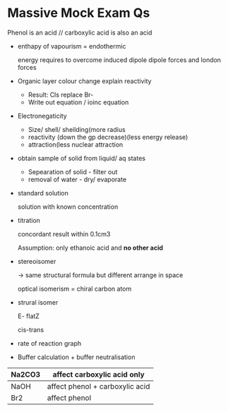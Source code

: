 # Massive Mock Exam Qs

Phenol is an acid // carboxylic acid is also an acid

- enthapy of vapourism = endothermic
    
    energy requires to overcome induced dipole dipole forces and london forces
    
- Organic layer colour change explain reactivity
    - Result: Cls replace Br-
    - Write out equation / ioinc equation
- Electronegaticity
    - Size/ shell/ sheilding(more radius
    - reactivity (down the gp decrease)(less energy release)
    - attraction(less nuclear attraction
- obtain sample of solid from liquid/ aq states
    - Sepearation of solid - filter out
    - removal of water - dry/ evaporate
- standard solution
    
    solution with known concentration
    
- titration
    
    concordant result within 0.1cm3
    
    Assumption: only ethanoic acid and **no other acid**
    
- stereoisomer
    
    → same structural  formula but different arrange in space
    
    optical isomerism = chiral carbon atom
    
- strural isomer
    
    E- flatZ 
    
    cis-trans
    
- rate of reaction graph
- Buffer calculation + buffer neutralisation

| Na2CO3 | affect carboxylic acid only |
| --- | --- |
| NaOH | affect phenol + carboxylic acid |
| Br2 | affect phenol |